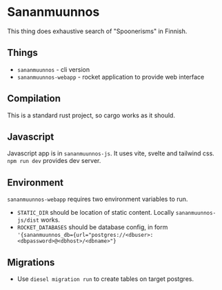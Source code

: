 # Sananmuunnos

This thing does exhaustive search of "Spoonerisms" in Finnish.

## Things

* `sananmuunnos` - cli version
* `sananmuunnos-webapp` - rocket application to provide web interface

## Compilation

This is a standard rust project, so cargo works as it should.

## Javascript

Javascript app is in `sananmuunnos-js`. It uses vite, svelte and tailwind css.
`npm run dev` provides dev server.

## Environment

`sananmuunnos-webapp` requires two environment variables to run.

* `STATIC_DIR` should be location of static content. Locally `sananmuunnos-js/dist` works.
* `ROCKET_DATABASES` should be database config, in form `'{sananmuunnos_db={url="postgres://<dbuser>:<dbpassword>@<dbhost>/<dbname>"}`

## Migrations

* Use `diesel migration run` to create tables on target postgres.
